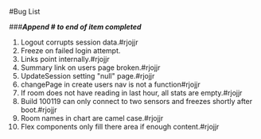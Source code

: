 #Bug List

###***Append #<Your handle> to end of item completed***

1. Logout corrupts session data.#rjojjr
2. Freeze on failed login attempt.
3. Links point internally.#rjojjr
4. Summary link on users page broken.#rjojjr
5. UpdateSession setting "null" page.#rjojjr
6. changePage in create users nav is not a function#rjojjr
7. If room does not have reading in last hour, all stats are empty.#rjojjr
8. Build 100119 can only connect to two sensors and freezes shortly after boot.#rjojjr
9. Room names in chart are camel case.#rjojjr
10. Flex components only fill there area if enough content.#rjojjr